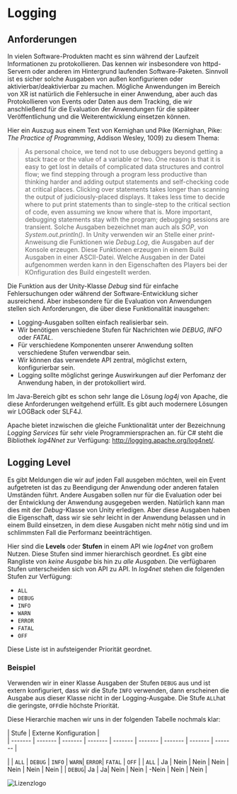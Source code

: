 # Logging

## Anforderungen
In vielen Software-Produkten macht es sinn während der Laufzeit Informationen zu protokollieren.
Das kennen wir insbesondere von httpd-Servern oder anderen im Hintergrund laufenden Software-Paketen.
Sinnvoll ist es sicher solche Ausgaben von außen konfigurieren oder aktivierbar/deaktivierbar zu machen.
Mögliche Anwendungen im Bereich von XR ist natürlich die Fehlersuche in einer Anwendung,
aber auch das Protokollieren von Events oder Daten aus dem Tracking, die wir anschließend
für die Evaluation der Anwendungen für die späteer Veröffentlichung und die Weiterentwicklung
einsetzen können.

Hier ein Auszug aus einem Text von Kernighan und Pike (Kernighan, Pike: *The Practice of Programming*, Addison 
Wesley, 1009) zu diesem Thema:
> As personal
> choice, we tend not to use debuggers beyond getting a stack trace or the
> value of a variable or two. One reason is that it is easy to get lost in details
> of complicated data structures and control flow; we find stepping through a
> program less productive than thinking harder and adding output statements
> and self-checking code at critical places. Clicking over statements takes longer
> than scanning the output of judiciously-placed displays. It takes less time
> to decide where to put print statements than to single-step to the critical section
> of code, even assuming we know where that is. More important, debugging
> statements stay with the program; debugging sessions are transient.
Solche Ausgaben bezeichnet man auch als *SOP*, von *System.out.println()*.
In Unity verwenden wir an Stelle einer *print*-Anweisung die Funktionen 
wie *Debug.Log*, die Ausgaben auf der Konsole erzeugen. 
Diese Funktionen erzeugen in einem Build Ausgaben in einer ASCII-Datei. 
Welche Ausgaben in der Datei aufgenommen werden kann in den Eigenschaften des Players
bei der KOnfiguration des Build eingestellt werden.

Die Funktion aus der Unity-Klasse *Debug* sind für einfache Fehlersuchungen
oder während der Software-Entwicklung sicher ausreichend.
Aber insbesondere für die Evaluation von Anwendungen stellen sich Anforderungen,
die über diese Funktionalität inausgehen:
- Logging-Ausgaben sollten einfach realisierbar sein.
- Wir benötigen verschiedene Stufen für Nachrichten wie *DEBUG*, *INFO* oder *FATAL*.
- Für verschiedene Komponenten unserer Anwendung sollten verschiedene Stufen verwendbar sein.
- Wir können das verwendete API zentral, möglichst extern, konfigurierbar sein.
- Logging sollte möglichst geringe Auswirkungen auf dier Perfomanz der Anwendung haben, in der protokolliert wird.

Im Java-Bereich gibt es schon sehr lange die Lösung *log4j* von Apache, die diese Anforderungen
weitgehend erfüllt. Es gibt auch modernere Lösungen wir LOGBack oder SLF4J.

Apache bietet inzwischen die gleiche Funktionalität unter der Bezeichnung *Logging Services* für sehr viele Programmiersprachen an. 
für C# steht die Bibliothek *log4Nnet* zur Verfügung: <http://logging.apache.org/log4net/>.


## Logging Level
Es gibt Meldungen die wir auf jeden Fall ausgeben möchten, weil ein Event aufgetreten ist das zu Beendigung der Anwendung
oder anderen fatalen Umständen führt. Andere Ausgaben sollen nur für die Evaluation oder bei der Entwicklung der Anwendung
ausgegeben werden. Natürlich kann man dies mit der *Debug*-Klasse von Unity erledigen. Aber diese Ausgaben haben die Eigenschaft,
dass wir sie sehr leicht in der Anwendung belassen und in einem Build einsetzen, in dem diese Ausgaben nicht mehr nötig
sind und im schlimmsten Fall die Performanz beeinträchtigen.

Hier sind die __Levels__ oder __Stufen__ in einem API wie *log4net* von großem Nutzen. Diese Stufen sind immer hierarchisch
geordnet. Es gibt eine Rangliste von *keine Ausgabe* bis hin zu *alle Ausgaben*.
Die verfügbaren Stufen unterscheiden sich von API zu API. In *log4net* stehen die folgenden Stufen zur Verfügung:

+ `ALL`
+ `DEBUG`
+ `INFO`
+ `WARN`
+ `ERROR`
+ `FATAL`
+ `OFF`

Diese Liste ist in aufsteigender Priorität geordnet. 

### Beispiel
Verwenden wir in einer Klasse Ausgaben der Stufen `DEBUG` aus und ist extern konfiguriert, dass wir die Stufe `INFO` verwenden,
dann erscheinen die Ausgabe aus dieser Klasse nicht in der Logging-Ausgabe. Die Stufe `ALL`hat die geringste,
`OFF`die höchste Priorität.

Diese Hierarchie machen wir uns in der folgenden Tabelle nochmals klar:

| Stufe |  Externe Konfiguration |   
| ------- | ------- | ------- | ------- | ------- | ------- | ------- | ------- | ------- |


|  | `ALL` | `DEBUG` | `INFO` | `WARN`| `ERROR`| `FATAL` | `OFF` |
| `ALL` | Ja | Nein | Nein | Nein | Nein | Nein | Nein |
| `DEBUG`| Ja | Ja| Nein | Nein | -Nein | Nein | Nein |


![Lizenzlogo](https://licensebuttons.net/l/by-nc-sa/3.0/de/88x31.png)

